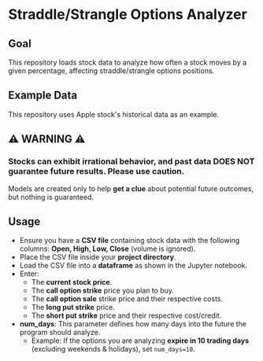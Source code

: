 # Straddle/Strangle Options Analyzer

## Goal
This repository loads stock data to analyze how often a stock moves by a given percentage, affecting straddle/strangle options positions.

## Example Data
This repository uses Apple stock's historical data as an example.

## ⚠ WARNING ⚠
### Stocks can exhibit irrational behavior, and past data **DOES NOT** guarantee future results. Please use caution.  
Models are created only to help **get a clue** about potential future outcomes, but nothing is guaranteed.

## Usage
- Ensure you have a **CSV file** containing stock data with the following columns: **Open, High, Low, Close** (volume is ignored).
- Place the CSV file inside your **project directory**.
- Load the CSV file into a **dataframe** as shown in the Jupyter notebook.
- Enter:
  - The **current stock price**.
  - The **call option strike** price you plan to buy.
  - The **call option sale** strike price and their respective costs.
  - The **long put strike** price.
  - The **short put strike** price and their respective cost/credit.
- **num_days**: This parameter defines how many days into the future the program should analyze.  
  - Example: If the options you are analyzing **expire in 10 trading days** (excluding weekends & holidays), set `num_days=10`.

